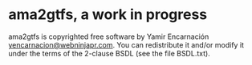 ama2gtfs, a work in progress
=====

ama2gtfs is copyrighted free software by Yamir Encarnación <yencarnacion@webninjapr.com>.
You can redistribute it and/or modify it under the terms of the 2-clause BSDL (see the
file BSDL.txt).

